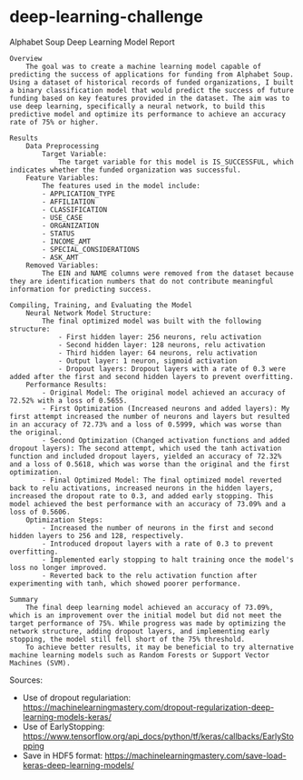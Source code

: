 # deep-learning-challenge


Alphabet Soup Deep Learning Model Report

    Overview
        The goal was to create a machine learning model capable of predicting the success of applications for funding from Alphabet Soup. Using a dataset of historical records of funded organizations, I built a binary classification model that would predict the success of future funding based on key features provided in the dataset. The aim was to use deep learning, specifically a neural network, to build this predictive model and optimize its performance to achieve an accuracy rate of 75% or higher.

    Results
        Data Preprocessing
            Target Variable:
                The target variable for this model is IS_SUCCESSFUL, which indicates whether the funded organization was successful.
        Feature Variables:
            The features used in the model include:
            - APPLICATION_TYPE
            - AFFILIATION
            - CLASSIFICATION
            - USE_CASE
            - ORGANIZATION
            - STATUS
            - INCOME_AMT
            - SPECIAL_CONSIDERATIONS
            - ASK_AMT
        Removed Variables:
            The EIN and NAME columns were removed from the dataset because they are identification numbers that do not contribute meaningful information for predicting success.
    
    Compiling, Training, and Evaluating the Model
        Neural Network Model Structure:
            The final optimized model was built with the following structure:
                - First hidden layer: 256 neurons, relu activation
                - Second hidden layer: 128 neurons, relu activation
                - Third hidden layer: 64 neurons, relu activation
                - Output layer: 1 neuron, sigmoid activation
                - Dropout layers: Dropout layers with a rate of 0.3 were added after the first and second hidden layers to prevent overfitting.
        Performance Results:
            - Original Model: The original model achieved an accuracy of 72.52% with a loss of 0.5655.
            - First Optimization (Increased neurons and added layers): My first attempt increased the number of neurons and layers but resulted in an accuracy of 72.73% and a loss of 0.5999, which was worse than the original.
            - Second Optimization (Changed activation functions and added dropout layers): The second attempt, which used the tanh activation function and included dropout layers, yielded an accuracy of 72.32% and a loss of 0.5618, which was worse than the original and the first optimization.
            - Final Optimized Model: The final optimized model reverted back to relu activations, increased neurons in the hidden layers, increased the dropout rate to 0.3, and added early stopping. This model achieved the best performance with an accuracy of 73.09% and a loss of 0.5606.
        Optimization Steps:
            - Increased the number of neurons in the first and second hidden layers to 256 and 128, respectively.
            - Introduced dropout layers with a rate of 0.3 to prevent overfitting.
            - Implemented early stopping to halt training once the model's loss no longer improved.
            - Reverted back to the relu activation function after experimenting with tanh, which showed poorer performance.

    Summary
        The final deep learning model achieved an accuracy of 73.09%, which is an improvement over the initial model but did not meet the target performance of 75%. While progress was made by optimizing the network structure, adding dropout layers, and implementing early stopping, the model still fell short of the 75% threshold.
        To achieve better results, it may be beneficial to try alternative machine learning models such as Random Forests or Support Vector Machines (SVM).

Sources:
- Use of dropout regulariation: https://machinelearningmastery.com/dropout-regularization-deep-learning-models-keras/
- Use of EarlyStopping: https://www.tensorflow.org/api_docs/python/tf/keras/callbacks/EarlyStopping
- Save in HDF5 format: https://machinelearningmastery.com/save-load-keras-deep-learning-models/